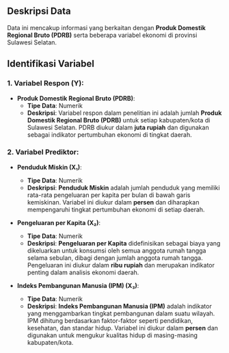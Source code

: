 ## Deskripsi Data
Data ini mencakup informasi yang berkaitan dengan **Produk Domestik Regional Bruto (PDRB)** serta beberapa variabel ekonomi di provinsi Sulawesi Selatan.

## Identifikasi Variabel

### 1. **Variabel Respon (Y):**
   - **Produk Domestik Regional Bruto (PDRB)**:
     - **Tipe Data**: Numerik  
     - **Deskripsi**: Variabel respon dalam penelitian ini adalah jumlah **Produk Domestik Regional Bruto (PDRB)** untuk setiap kabupaten/kota di Sulawesi Selatan. PDRB diukur dalam **juta rupiah** dan digunakan sebagai indikator pertumbuhan ekonomi di tingkat daerah.

### 2. **Variabel Prediktor:**
   - **Penduduk Miskin (X₁)**:
     - **Tipe Data**: Numerik  
     - **Deskripsi**: **Penduduk Miskin** adalah jumlah penduduk yang memiliki rata-rata pengeluaran per kapita per bulan di bawah garis kemiskinan. Variabel ini diukur dalam **persen** dan diharapkan mempengaruhi tingkat pertumbuhan ekonomi di setiap daerah.
   
   - **Pengeluaran per Kapita (X₂)**:
     - **Tipe Data**: Numerik  
     - **Deskripsi**: **Pengeluaran per Kapita** didefinisikan sebagai biaya yang dikeluarkan untuk konsumsi oleh semua anggota rumah tangga selama sebulan, dibagi dengan jumlah anggota rumah tangga. Pengeluaran ini diukur dalam **ribu rupiah** dan merupakan indikator penting dalam analisis ekonomi daerah.
   
   - **Indeks Pembangunan Manusia (IPM) (X₃)**:
     - **Tipe Data**: Numerik  
     - **Deskripsi**: **Indeks Pembangunan Manusia (IPM)** adalah indikator yang menggambarkan tingkat pembangunan dalam suatu wilayah. IPM dihitung berdasarkan faktor-faktor seperti pendidikan, kesehatan, dan standar hidup. Variabel ini diukur dalam **persen** dan digunakan untuk mengukur kualitas hidup di masing-masing kabupaten/kota.
